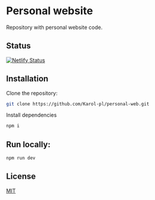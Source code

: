 # Personal website
Repository with personal website code.

## Status
[![Netlify Status](https://api.netlify.com/api/v1/badges/1913c843-97cb-4fa8-aa9b-fb4aa1a0003b/deploy-status)](https://app.netlify.com/sites/inspiring-figolla-c64e44/deploys)



## Installation

Clone the repository:

```bash
git clone https://github.com/Karol-pl/personal-web.git
```

Install dependencies

```bash
npm i
```

## Run locally:

```bash
npm run dev
```

## License

[MIT](https://choosealicense.com/licenses/mit/)
